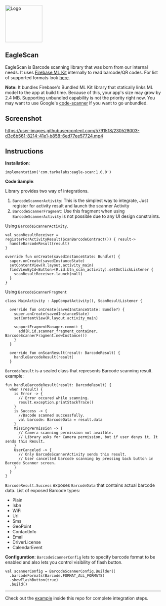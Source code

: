 <img width="120" alt="Logo" src="https://user-images.githubusercontent.com/5791518/230404098-bb393e7c-8753-4865-ae96-b8fa936f275b.png">

## EagleScan

EagleScan is Barcode scanning library that was born from our internal needs. It uses [Firebase ML Kit](https://developers.google.com/ml-kit/vision/barcode-scanning) internally to read barcode/QR codes.
For list of supported formats look [here](https://developers.google.com/android/reference/com/google/mlkit/vision/barcode/common/Barcode.BarcodeFormat).

**Note:** It bundles Firebase's Bundled ML Kit library that statically links ML model to the app at build time. Because of this, your app's size may grow by 2.4 MB. Supporting unbundled capability is not the priority right now. You may want to use Google's [code-scanner](https://developers.google.com/ml-kit/code-scanner) If you want to go unbundled.

## Screenshot


https://user-images.githubusercontent.com/5791518/230528003-d3c6b561-8214-41e1-b858-6ed77ee57724.mp4



## Instructions

**Installation**:

    implementation('com.tarkalabs:eagle-scan:1.0.0')

**Code Sample**:

Library provides two way of integrations.
1. `BarcodeScannerActivity`: This is the simplest way to integrate, Just register for activity result and launch the scanner Activity
2. `BarcodeScannerFragment`: Use this fragment when using `BarcodeScannerActivity` is not possible due to any UI design constraints.

Using `BarcodeScannerActivity`.
```
val scanResultReceiver = registerForActivityResult(ScanBarcodeContract()) { result->
  handleBarcodeResult(result)
}

override fun onCreate(savedInstanceState: Bundle?) {
  super.onCreate(savedInstanceState)
  setContentView(R.layout.activity_main)
  findViewById<Button>(R.id.btn_scan_activity).setOnClickListener {
    scanResultReceiver.launch(null)
  }
}
```

Using `BarcodeScannerFragment`

```
class MainActivity : AppCompatActivity(), ScanResultListener {
  
  override fun onCreate(savedInstanceState: Bundle?) {
    super.onCreate(savedInstanceState)
    setContentView(R.layout.activity_main)
  
    supportFragmentManager.commit {
      add(R.id.scanner_fragment_container, BarcodeScannerFragment.newInstance())
    }
  }
  
  override fun onScanResult(result: BarcodeResult) {
    handleBarcodeResult(result)
  }
```

`BarcodeResult` is a sealed class that represents Barcode scanning result.
example:
```
fun handleBarcodeResult(result: BarcodeResult) {  
  when (result) {  
    is Error -> {
      // Error occured while scanning.
      result.exception.printStackTrace()
    }
    is Success -> {
      //Bacode scanned successfully.
      val barcode: BarcodeData = result.data
    }
    MissingPermission -> {
      // Camera scanning permission not availble.
      // Library asks for Camera permission, but if user denys it, It sends this Result.
    }
    UserCanceled -> {
      // Only BarcodeScannerActivity sends this result.
      // User cancelled barcode scanning by pressing back button in Barcode Scanner screen.
    }
  }  
}
```

`BarcodeResult.Success` exposes `BarcodeData` that contains actual barcode data.
List of exposed Barcode types:

- Plain
- Isbn
- WiFi
- Url
- Sms
- GeoPoint
- ContactInfo
- Email
- DriverLicense
- CalendarEvent

**Configuration**:
`BarcodeScannerConfig`  lets to specify barcode format to be enabled and also lets you control visibility of flash button.

```
val scannerConfig = BarcodeScannerConfig.Builder()
  .barcodeFormats(Barcode.FORMAT_ALL_FORMATS)
  .showFlashButton(true)
  .build()
```
---
Check out the [example](https://github.com/tarkalabs/BarcodeScanner/tree/main/example) inside this repo for complete integration steps.
